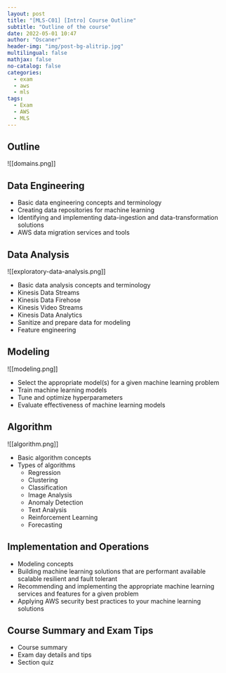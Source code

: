 ```yaml
---
layout: post
title: "[MLS-C01] [Intro] Course Outline"
subtitle: "Outline of the course"
date: 2022-05-01 10:47
author: "Oscaner"
header-img: "img/post-bg-alitrip.jpg"
multilingual: false
mathjax: false
no-catalog: false
categories:
  - exam
  - aws
  - mls
tags:
  - Exam
  - AWS
  - MLS
---
```


## Outline

![[domains.png]]

## Data Engineering

- Basic data engineering concepts and terminology
- Creating data repositories for machine learning
- Identifying and implementing data-ingestion and data-transformation solutions
- AWS data migration services and tools

## Data Analysis

![[exploratory-data-analysis.png]]

- Basic data analysis concepts and terminology
- Kinesis Data Streams
- Kinesis Data Firehose
- Kinesis Video Streams
- Kinesis Data Analytics
- Sanitize and prepare data for modeling
- Feature engineering

## Modeling

![[modeling.png]]

- Select the appropriate model(s) for a given machine learning problem
- Train machine learning models
- Tune and optimize hyperparameters
- Evaluate effectiveness of machine learning models

## Algorithm

![[algorithm.png]]

- Basic algorithm concepts
- Types of algorithms
    - Regression
    - Clustering
    - Classification
    - Image Analysis
    - Anomaly Detection
    - Text Analysis
    - Reinforcement Learning
    - Forecasting

## Implementation and Operations

- Modeling concepts
- Building machine learning solutions that are performant available scalable resilient and fault tolerant
- Recommending and implementing the appropriate machine learning services and features for a given problem
- Applying AWS security best practices to your machine learning solutions

## Course Summary and Exam Tips

- Course summary
- Exam day details and tips
- Section quiz

